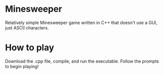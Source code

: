 # Minesweeper
Relatively simple Minesweeper game written in C++ that doesn't use a GUI, just ASCII characters.
# How to play
Download the .cpp file, compile, and run the executable. Follow the prompts to begin playing!
